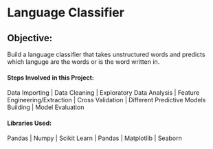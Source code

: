 # Language Classifier

## Objective:

Build a language classifier that takes unstructured words and predicts which languge are the words or is the word written in.

#### Steps Involved in this Project: 
Data Importing | Data Cleaning | Exploratory Data Analysis | Feature Engineering/Extraction | Cross Validation | Different Predictive Models Building | Model Evaluation 

#### Libraries Used:
Pandas | Numpy | Scikit Learn | Pandas
| Matplotlib
| Seaborn
